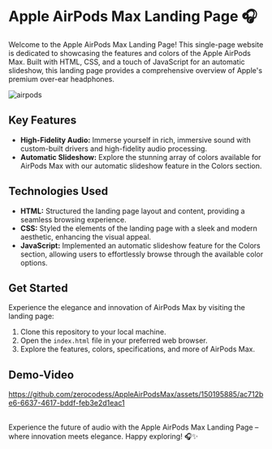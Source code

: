 # Apple AirPods Max Landing Page 🎧

Welcome to the Apple AirPods Max Landing Page! This single-page website is dedicated to showcasing the features and colors of the Apple AirPods Max. Built with HTML, CSS, and a touch of JavaScript for an automatic slideshow, this landing page provides a comprehensive overview of Apple's premium over-ear headphones.

![airpods](https://github.com/zerocodess/AppleAirPodsMax/assets/150195885/f901f737-9327-4bb5-8847-b01b8e01a705)

## Key Features

- **High-Fidelity Audio:** Immerse yourself in rich, immersive sound with custom-built drivers and high-fidelity audio processing.
- **Automatic Slideshow:** Explore the stunning array of colors available for AirPods Max with our automatic slideshow feature in the Colors section.

## Technologies Used

- **HTML:** Structured the landing page layout and content, providing a seamless browsing experience.
- **CSS:** Styled the elements of the landing page with a sleek and modern aesthetic, enhancing the visual appeal.
- **JavaScript:** Implemented an automatic slideshow feature for the Colors section, allowing users to effortlessly browse through the available color options.

## Get Started

Experience the elegance and innovation of AirPods Max by visiting the landing page:

1. Clone this repository to your local machine.
2. Open the `index.html` file in your preferred web browser.
3. Explore the features, colors, specifications, and more of AirPods Max.

## Demo-Video
https://github.com/zerocodess/AppleAirPodsMax/assets/150195885/ac712be6-6637-4617-bddf-feb3e2d1eac1

<br>
Experience the future of audio with the Apple AirPods Max Landing Page – where innovation meets elegance. Happy exploring! 🎧✨
